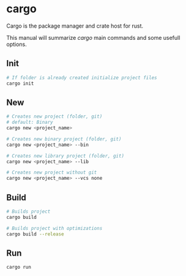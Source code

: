 # cargo

Cargo is the package manager and crate host for rust.

This manual will summarize *cargo* main commands and some usefull options.

## Init

```bash
# If folder is already created initialize project files
cargo init
```

## New

```bash
# Creates new project (folder, git)
# default: Binary
cargo new <project_name>

# Creates new binary project (folder, git)
cargo new <project_name> --bin

# Creates new library project (folder, git)
cargo new <project_name> --lib

# Creates new project without git
cargo new <project_name> --vcs none
```

## Build

```bash
# Builds project
cargo build

# Builds project with optimizations
cargo build --release
```

## Run

```bash
cargo run
```